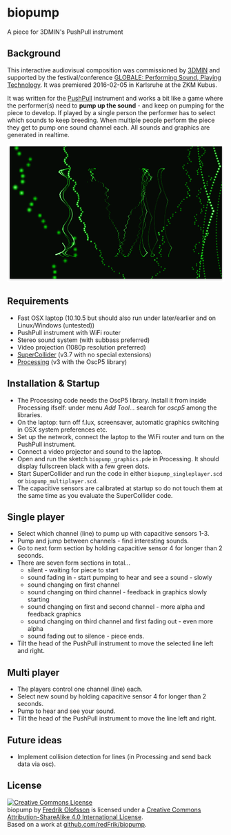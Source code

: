 # biopump

A piece for 3DMIN's PushPull instrument

## Background

This interactive audiovisual composition was commissioned by [3DMIN](http://3dmin.org) and supported by the festival/conference [GLOBALE: Performing Sound, Playing Technology](http://zkm.de/event/2016/02/globale-performing-sound-playing-technology). It was premiered 2016-02-05 in Karlsruhe at the ZKM Kubus.

It was written for the [PushPull](http://www.3dmin.org/research/open-development-and-design/pushpull/) instrument and works a bit like a game where the performer(s) need to **pump up the sound** - and keep on pumping for the piece to develop. If played by a single person the performer has to select which sounds to keep breeding. When multiple people perform the piece they get to pump one sound channel each. All sounds and graphics are generated in realtime.

![biopump_screenshot.png](biopump_screenshot.png?raw=true "biopump_screenshot.png")

## Requirements

* Fast OSX laptop (10.10.5 but should also run under later/earlier and on Linux/Windows (untested))
* PushPull instrument with WiFi router
* Stereo sound system (with subbass preferred)
* Video projection (1080p resolution preferred)
* [SuperCollider](http://supercollider.github.io) (v3.7 with no special extensions)
* [Processing](http://processing.org) (v3 with the OscP5 library)

## Installation & Startup

* The Processing code needs the OscP5 library. Install it from inside Processing ifself: under menu *Add Tool...* search for *oscp5* among the libraries.
* On the laptop: turn off f.lux, screensaver, automatic graphics switching in OSX system preferences etc.
* Set up the network, connect the laptop to the WiFi router and turn on the PushPull instrument.
* Connect a video projector and sound to the laptop.
* Open and run the sketch `biopump_graphics.pde` in Processing. It should display fullscreen black with a few green dots.
* Start SuperCollider and run the code in either `biopump_singleplayer.scd` or `biopump_multiplayer.scd`.
* The capacitive sensors are calibrated at startup so do not touch them at the same time as you evaluate the SuperCollider code.

## Single player

* Select which channel (line) to pump up with capacitive sensors 1-3.
* Pump and jump between channels - find interesting sounds.
* Go to next form section by holding capacitive sensor 4 for longer than 2 seconds.
* There are seven form sections in total...
  * silent - waiting for piece to start
  * sound fading in - start pumping to hear and see a sound - slowly
  * sound changing on first channel
  * sound changing on third channel - feedback in graphics slowly starting
  * sound changing on first and second channel - more alpha and feedback graphics
  * sound changing on third channel and first fading out - even more alpha
  * sound fading out to silence - piece ends.
* Tilt the head of the PushPull instrument to move the selected line left and right.

## Multi player

* The players control one channel (line) each.
* Select new sound by holding capacitive sensor 4 for longer than 2 seconds.
* Pump to hear and see your sound.
* Tilt the head of the PushPull instrument to move the line left and right.

## Future ideas

* Implement collision detection for lines (in Processing and send back data via osc).

## License

<a rel="license" href="http://creativecommons.org/licenses/by-sa/4.0/"><img alt="Creative Commons License" style="border-width:0" src="https://i.creativecommons.org/l/by-sa/4.0/88x31.png" /></a><br /><span xmlns:dct="http://purl.org/dc/terms/" property="dct:title">biopump</span> by <a xmlns:cc="http://creativecommons.org/ns#" href="http://www.fredrikolofsson.com" property="cc:attributionName" rel="cc:attributionURL">Fredrik Olofsson</a> is licensed under a <a rel="license" href="http://creativecommons.org/licenses/by-sa/4.0/">Creative Commons Attribution-ShareAlike 4.0 International License</a>.<br />Based on a work at <a xmlns:dct="http://purl.org/dc/terms/" href="http://github.com/redFrik/biopump" rel="dct:source">github.com/redFrik/biopump</a>.